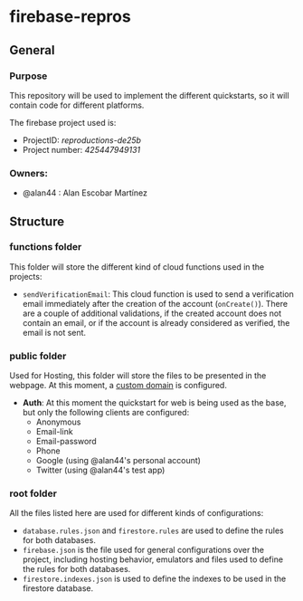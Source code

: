 # firebase-repros

## General
### Purpose
This repository will be used to implement the different quickstarts, so it will contain code for different platforms.

The firebase project used is:
- ProjectID: _reproductions-de25b_
- Project number: _425447949131_

### Owners:
- @alan44 : Alan Escobar Martínez

## Structure

### functions folder
This folder will store the different kind of cloud functions used in the projects:
- `sendVerificationEmail`: This cloud function is used to send a verification email immediately after the creation of the account (`onCreate()`). There are a couple of additional validations, if the created account does not contain an email, or if the account is already considered as verified, the email is not sent.

### public folder
Used for Hosting, this folder will store the files to be presented in the webpage. At this moment, a [custom domain](https://epamfrbs.xyz) is configured.
- **Auth**: At this moment the quickstart for web is being used as the base, but only the following clients are configured:
	- Anonymous
	- Email-link
	- Email-password
	- Phone
	- Google (using @alan44's personal account)
	- Twitter (using @alan44's test app)

### root folder
All the files listed here are used for different kinds of configurations:
- `database.rules.json` and `firestore.rules` are used to define the rules for both databases.
- `firebase.json` is the file used for general configurations over the project, including hosting behavior, emulators and files used to define the rules for both databases.
- `firestore.indexes.json` is used to define the indexes to be used in the firestore database.
